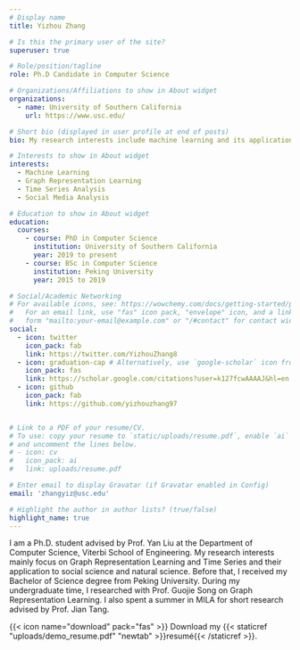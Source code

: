 ```yaml
---
# Display name
title: Yizhou Zhang

# Is this the primary user of the site?
superuser: true

# Role/position/tagline
role: Ph.D Candidate in Computer Science

# Organizations/Affiliations to show in About widget
organizations:
  - name: University of Southern California
    url: https://www.usc.edu/

# Short bio (displayed in user profile at end of posts)
bio: My research interests include machine learning and its application on social media.

# Interests to show in About widget
interests:
  - Machine Learning
  - Graph Representation Learning
  - Time Series Analysis
  - Social Media Analysis

# Education to show in About widget
education:
  courses:
    - course: PhD in Computer Science
      institution: University of Southern California
      year: 2019 to present
    - course: BSc in Computer Science
      institution: Peking University
      year: 2015 to 2019

# Social/Academic Networking
# For available icons, see: https://wowchemy.com/docs/getting-started/page-builder/#icons
#   For an email link, use "fas" icon pack, "envelope" icon, and a link in the
#   form "mailto:your-email@example.com" or "/#contact" for contact widget.
social:
  - icon: twitter
    icon_pack: fab
    link: https://twitter.com/YizhouZhang8
  - icon: graduation-cap # Alternatively, use `google-scholar` icon from `ai` icon pack
    icon_pack: fas
    link: https://scholar.google.com/citations?user=k127fcwAAAAJ&hl=en
  - icon: github
    icon_pack: fab
    link: https://github.com/yizhouzhang97


# Link to a PDF of your resume/CV.
# To use: copy your resume to `static/uploads/resume.pdf`, enable `ai` icons in `params.toml`,
# and uncomment the lines below.
# - icon: cv
#   icon_pack: ai
#   link: uploads/resume.pdf

# Enter email to display Gravatar (if Gravatar enabled in Config)
email: 'zhangyiz@usc.edu'

# Highlight the author in author lists? (true/false)
highlight_name: true
---
```


I am a Ph.D. student advised by Prof. Yan Liu at the Department of Computer Science, Viterbi School of Engineering. My research interests mainly focus on Graph Representation Learning and Time Series and their application to social science and natural science. Before that, I received my Bachelor of Science degree from Peking University. During my undergraduate time, I researched with Prof. Guojie Song on Graph Representation Learning. I also spent a summer in MILA for short research advised by Prof. Jian Tang.

{{< icon name="download" pack="fas" >}} Download my {{< staticref "uploads/demo_resume.pdf" "newtab" >}}resumé{{< /staticref >}}.
